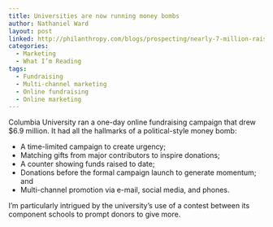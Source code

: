 ```yaml
---
title: Universities are now running money bombs
author: Nathaniel Ward
layout: post
linked: http://philanthropy.com/blogs/prospecting/nearly-7-million-raised-in-one-day-online-contest/37591
categories:
  - Marketing
  - What I’m Reading
tags:
  - Fundraising
  - Multi-channel marketing
  - Online fundraising
  - Online marketing
---
```

Columbia University ran a one-day online fundraising campaign that drew $6.9 million. It had all the hallmarks of a political-style money bomb:

  * A time-limited campaign to create urgency;
  * Matching gifts from major contributors to inspire donations;
  * A counter showing funds raised to date;
  * Donations before the formal campaign launch to generate momentum; and
  * Multi-channel promotion via e-mail, social media, and phones.

I’m particularly intrigued by the university’s use of a contest between its component schools to prompt donors to give more.